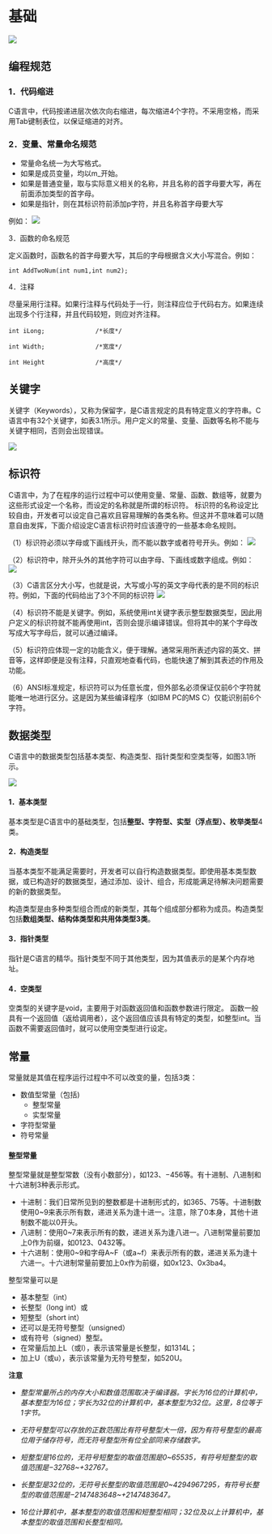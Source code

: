 # 基础

![](./image/type.png)

## 编程规范

### 1．代码缩进

C语言中，代码按递进层次依次向右缩进，每次缩进4个字符。不采用空格，而采用Tab键制表位，以保证缩进的对齐。

### 2．变量、常量命名规范

- 常量命名统一为大写格式。
- 如果是成员变量，均以m_开始。
- 如果是普通变量，取与实际意义相关的名称，并且名称的首字母要大写，再在前面添加类型的首字母。
- 如果是指针，则在其标识符前添加p字符，并且名称首字母要大写

例如：
![](./image/name_standard.png)

3．函数的命名规范 

定义函数时，函数名的首字母要大写，其后的字母根据含义大小写混合。例如：
```
int AddTwoNum(int num1,int num2);
```

4．注释

尽量采用行注释。如果行注释与代码处于一行，则注释应位于代码右方。如果连续出现多个行注释，并且代码较短，则应对齐注释。

```
int iLong;              /*长度*/

int Width;              /*宽度*/

int Height              /*高度*/

```

## 关键字


关键字（Keywords），又称为保留字，是C语言规定的具有特定意义的字符串。C语言中有32个关键字，如表3.1所示。用户定义的常量、变量、函数等名称不能与关键字相同，否则会出现错误。

![](./image/keywords.png)

## 标识符

C语言中，为了在程序的运行过程中可以使用变量、常量、函数、数组等，就要为这些形式设定一个名称，而设定的名称就是所谓的标识符。 
标识符的名称设定比较自由，开发者可以设定自己喜欢且容易理解的各类名称。但这并不意味着可以随意自由发挥，下面介绍设定C语言标识符时应该遵守的一些基本命名规则。

（1）标识符必须以字母或下画线开头，而不能以数字或者符号开头。例如：
![](image/identifier_1.png)

（2）标识符中，除开头外的其他字符可以由字母、下画线或数字组成。例如：
![](image/identifier_2.png)

（3）C语言区分大小写，也就是说，大写或小写的英文字母代表的是不同的标识符。例如，下面的代码给出了3个不同的标识符
![](image/identifier_3.png)

（4）标识符不能是关键字。例如，系统使用int关键字表示整型数据类型，因此用户定义的标识符就不能再使用int，否则会提示编译错误。但将其中的某个字母改写成大写字母后，就可以通过编译。

（5）标识符应体现一定的功能含义，便于理解。通常采用所表述内容的英文、拼音等，这样即便是没有注释，只直观地查看代码，也能快速了解到其表述的作用及功能。

（6）ANSI标准规定，标识符可以为任意长度，但外部名必须保证仅前6个字符就能唯一地进行区分。这是因为某些编译程序（如IBM PC的MS C）仅能识别前6个字符。


## 数据类型

C语言中的数据类型包括基本类型、构造类型、指针类型和空类型等，如图3.1所示。

![](./image/data_type.png)

#### 1．基本类型

基本类型是C语言中的基础类型，包括**整型、字符型、实型（浮点型）、枚举类型**4类。

#### 2．构造类型

当基本类型不能满足需要时，开发者可以自行构造数据类型。即使用基本类型数据，或已构造好的数据类型，通过添加、设计、组合，形成能满足待解决问题需要的新的数据类型。

构造类型是由多种类型组合而成的新类型，其每个组成部分都称为成员。构造类型包括**数组类型、结构体类型和共用体类型3类**。

#### 3．指针类型

指针是C语言的精华。指针类型不同于其他类型，因为其值表示的是某个内存地址。

#### 4．空类型 

空类型的关键字是void，主要用于对函数返回值和函数参数进行限定。 
函数一般具有一个返回值（返给调用者），这个返回值应该具有特定的类型，如整型int。当函数不需要返回值时，就可以使用空类型进行设定。


## 常量

常量就是其值在程序运行过程中不可以改变的量，包括3类：
- 数值型常量（包括)
  -  整型常量
  -  实型常量
- 字符型常量
- 符号常量

#### 整型常量

整型常量就是整型常数（没有小数部分），如123、−456等。有十进制、八进制和十六进制3种表示形式。

- 十进制：我们日常所见到的整数都是十进制形式的，如365、75等。十进制数使用0~9来表示所有数，递进关系为逢十进一。注意，除了0本身，其他十进制数不能以0开头。 
- 八进制：使用0~7来表示所有的数，递进关系为逢八进一。八进制常量前要加上0作为前缀，如0123、0432等。 
- 十六进制：使用0~9和字母A~F（或a~f）来表示所有的数，递进关系为逢十六进一。十六进制常量前要加上0x作为前缀，如0x123、0x3ba4。

整型常量可以是
- 基本整型（int）
- 长整型（long int）或
- 短整型（short int）
- 还可以是无符号整型（unsigned）
- 或有符号（signed）整型。
- 在常量后加上L（或l），表示该常量是长整型，如1314L；
- 加上U（或u），表示该常量为无符号整型，如520U。

**注意**

- *整型常量所占的内存大小和数值范围取决于编译器。字长为16位的计算机中，基本整型为16位；字长为32位的计算机中，基本整型为32位。这里，8位等于1字节。* 

- *无符号整型可以存放的正数范围比有符号整型大一倍，因为有符号整型的最高位用于储存符号，而无符号整型所有位全部同来存储数字。*

- *短整型是16位的，无符号短整型的取值范围是0~65535，有符号短整型的取值范围是−32768~+32767。* 

- *长整型是32位的，无符号长整型的取值范围是0~4294967295，有符号长整型的取值范围是−2147483648~+2147483647。* 

- *16位计算机中，基本整型的取值范围和短整型相同；32位及以上计算机中，基本整型的取值范围和长整型相同。*